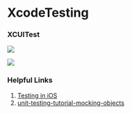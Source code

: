 
# XcodeTesting




### XCUITest

![](http://pic-mike.oss-cn-hongkong.aliyuncs.com/qiniu//2017-05-24-14955849765268.jpg)


![](http://pic-mike.oss-cn-hongkong.aliyuncs.com/qiniu//2017-05-24-14955847860610.jpg)


### Helpful Links

1. [Testing in iOS](https://videos.raywenderlich.com/courses/39-testing-in-ios/lessons/2)
2. [unit-testing-tutorial-mocking-objects](https://www.raywenderlich.com/101306/unit-testing-tutorial-mocking-objects)

